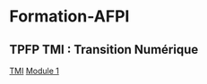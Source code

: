 # Formation-AFPI

## <b> TPFP TMI : Transition Numérique</b>
[TMI](https://sjaubert.github.io/Formation-AFPI/plan-Transition_numerique.html?target=_blank)
[Module 1](https://sjaubert.github.io/Formation-AFPI/index.html?target=_blank)
